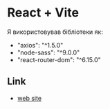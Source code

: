 # React + Vite

Я використовував бібліотеки як:
- "axios": "^1.5.0" 
- "node-sass": "^9.0.0"
- "react-router-dom": "^6.15.0"

## Link
-   [web site](https://artemhorbunov1234.github.io/Shop-react/)
